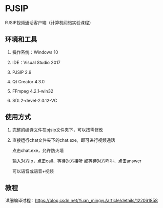 # PJSIP 
PJSIP视频通话客户端（计算机网络实验课程）

## 环境和工具

1. 操作系统：Windows 10
2. IDE：Visual Studio 2017
3. PJSIP 2.9
4. Qt Creator 4.3.0

2. FFmpeg 4.2.1-win32

3. SDL2-devel-2.0.12-VC

## 使用方式

1. 完整的编译文件在pjsip文件夹下，可以按需修改

2. 直接运行chat文件夹下的chat.exe，即可进行视频通话

   点击chat.exe，允许防火墙

   输入对方ip，点击call，等待对方接听
   或等待对方呼叫，点击answer

   可以语音或语音+视频

## 教程

详细编译过程：https://blog.csdn.net/Yuan_mingyu/article/details/122061858
